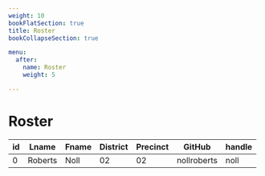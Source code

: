 ```yaml
---
weight: 10
bookFlatSection: true
title: Roster
bookCollapseSection: true

menu:
  after:
    name: Roster
    weight: 5

---
```

# Roster
| id | Lname | Fname | District | Precinct | GitHub | handle  |
| - | - | - | - | - | - | - |
| 0 | Roberts | Noll | 02 | 02 | nollroberts | noll | 


